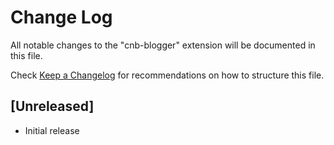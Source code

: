# Change Log

All notable changes to the "cnb-blogger" extension will be documented in this file.

Check [Keep a Changelog](http://keepachangelog.com/) for recommendations on how to structure this file.

## [Unreleased]

- Initial release